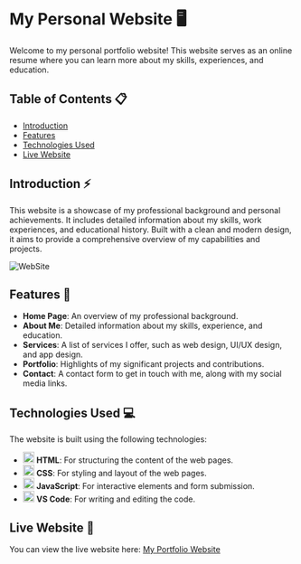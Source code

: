 # My Personal Website 🖥️

Welcome to my personal portfolio website! This website serves as an online resume where you can learn more about my skills, experiences, and education.

## Table of Contents 📋

- [Introduction](#introduction)
- [Features](#features)
- [Technologies Used](#technologies-used)
- [Live Website](#live-website)

## Introduction ⚡️

This website is a showcase of my professional background and personal achievements. It includes detailed information about my skills, work experiences, and educational history. Built with a clean and modern design, it aims to provide a comprehensive overview of my capabilities and projects.

![WebSite](https://github.com/user-attachments/assets/8fedcf69-b24e-41c0-90a4-2a6a905989c7)

## Features 💼

- **Home Page**: An overview of my professional background.
- **About Me**: Detailed information about my skills, experience, and education.
- **Services**: A list of services I offer, such as web design, UI/UX design, and app design.
- **Portfolio**: Highlights of my significant projects and contributions.
- **Contact**: A contact form to get in touch with me, along with my social media links.

## Technologies Used 💻

The website is built using the following technologies:

- <img  alt="HTML" width="20px" src="https://cdn.jsdelivr.net/gh/devicons/devicon@latest/icons/html5/html5-plain.svg"/> **HTML**: For structuring the content of the web pages.
- <img  alt="CSS" width="20px" src="https://cdn.jsdelivr.net/gh/devicons/devicon@latest/icons/css3/css3-plain.svg"/> **CSS**: For styling and layout of the web pages.
- <img  alt="JavaScript" width="20px" src="https://cdn.jsdelivr.net/gh/devicons/devicon@latest/icons/javascript/javascript-plain.svg"/> **JavaScript**: For interactive elements and form submission.
- <img  alt="VSCode" width="20px" src="https://cdn.jsdelivr.net/gh/devicons/devicon@latest/icons/vscode/vscode-original.svg"/> **VS Code**: For writing and editing the code.

## Live Website 🤩

You can view the live website here: [My Portfolio Website](https://babysauro.github.io/BabysauroWebSite/)

